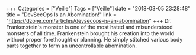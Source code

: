 +++
Categories = ["Veille"]
Tags = ["Veille"]
date = "2018-03-05 23:28:48"
title = "DevSecOps Is an Abomination!"
link = "https://dzone.com/articles/devsecops-is-an-abomination"
+++
Dr. Frankenstein's monster is one of the most hated and misunderstood monsters of all time. Frankenstein brought his creation into the world without proper forethought or planning. He simply stitched various body parts together to form an uncontrollable abomination.